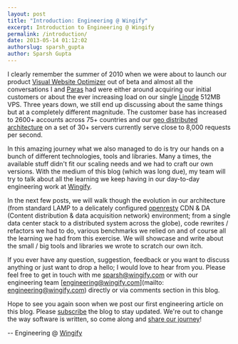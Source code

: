 ```yaml
---
layout: post
title: "Introduction: Engineering @ Wingify"
excerpt: Introduction to Engineering @ Wingify
permalink: /introduction/
date: 2013-05-14 01:12:02
authorslug: sparsh_gupta
author: Sparsh Gupta
---
```


I clearly remember the summer of 2010 when we were about to launch our
product [Visual Website Optimizer](http://visualwebsiteoptimizer.com) out
of beta and almost all the conversations I and [Paras](
http://twitter.com/paraschopra) had were either around acquiring our
initial customers or about the ever increasing load on our single [Linode](
http://linode.com) 512MB VPS. Three years down, we still end up
discussing about the same things but at a completely different magnitude.
The customer base has increased to 2600+ accounts across 75+ countries and
our [geo distributed architecture](http://visualwebsiteoptimizer.com/split-testing-blog/geo-distributed-architecture/)
on a set of 30+ servers currently serve close to 8,000 requests per second.

In this amazing journey what we also managed to do is try our hands on a
bunch of different technologies, tools and libraries. Many a times, the
available stuff didn't fit our scaling needs and we had to craft our own
versions. With the medium of this blog (which was long due),
my team will try to talk about all the learning we keep
having in our day-to-day engineering work at [Wingify](http://wingify.com).

In the next few posts, we will walk though the evolution in our
architecture (from standard LAMP to a delicately configured [openresty](
http://openresty.org) CDN & DA (Content distribution & data acquisition
network) environment; from a single data center stack to a distributed
system across the globe), code rewrites / refactors we had to do, various
benchmarks we relied on and of course all the learning we had from this
exercise. We will showcase and write about the small / big tools and
libraries we wrote to scratch our own itch.

If you ever have any question, suggestion, feedback or you want to discuss
anything or just want to drop a hello; I would love to hear from you. Please feel
free to get in touch with me [sparsh@wingify.com](mailto:sparsh@wingify.com)
or with our engineering team [engineering@wingify.com](mailto:
engineering@wingify.com) directly or via comments section in this blog.

Hope to see you again soon when we post our first engineering article on this blog.
Please [subscribe](/atom.xml) the blog to stay updated. We're out to change the way software is written,
so come along and [share our journey](http://visualwebsiteoptimizer.com/careers.php)!

-- Engineering @ [Wingify](http://wingify.com)
